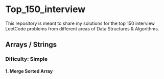 # Top_150_interview
This repository is meant to share my solutions for the top 150 interview LeetCode problems from different areas of Data Structures &amp; Algorithms.

## Arrays / Strings

### Dificulty: Simple

#### 1. Merge Sorted Array


